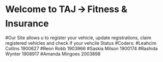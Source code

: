 # Welcome to TAJ 🡪 Fitness & Insurance
#Our Site allows u to register your vehicle, update registrations, claim registered vehicles and check if your vehcile Status
#Coders:
#Leahcim Collins 1900627
#Reon Robb 1903966
#Saskia Milson 1900174
#Rashida Wynter 1908917
#Amanda Mingoes 2003898

